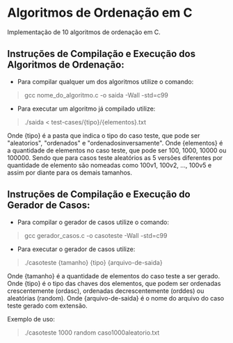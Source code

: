 # Algoritmos de Ordenação em C
Implementação de 10 algoritmos de ordenação em C.

## Instruções de Compilação e Execução dos Algoritmos de Ordenação:

- Para compilar qualquer um dos algoritmos utilize o comando:

> gcc nome_do_algoritmo.c -o saida -Wall -std=c99

- Para executar um algoritmo já compilado utilize:

> ./saida < test-cases/{tipo}/{elementos}.txt

Onde {tipo} é a pasta que indica o tipo do caso teste, que pode ser "aleatorios", "ordenados" e "ordenadosinversamente".
Onde {elementos} é a quantidade de elementos no caso teste, que pode ser 100, 1000, 10000 ou 100000. Sendo que para casos teste aleatórios as 5 versões diferentes por quantidade de elemento são nomeadas como 100v1, 100v2, ..., 100v5 e assim por diante para os demais tamanhos.

## Instruções de Compilação e Execução do Gerador de Casos:

- Para compilar o gerador de casos utilize o comando:

> gcc gerador_casos.c -o casoteste -Wall -std=c99

- Para executar o gerador de casos utilize:

> ./casoteste {tamanho} {tipo} {arquivo-de-saida}

Onde {tamanho} é a quantidade de elementos do caso teste a ser gerado.
Onde {tipo} é o tipo das chaves dos elementos, que podem ser ordenadas crescentemente (ordasc), ordenadas decrescentemente (orddes) ou aleatórias (random).
Onde {arquivo-de-saida} é o nome do arquivo do caso teste gerado com extensão.

Exemplo de uso:
> ./casoteste 1000 random caso1000aleatorio.txt
